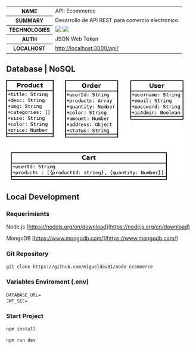     
   <table id="vertical-1">
        <caption></caption>
        <tr>
            <th>NAME</th>
            <td>API: Ecommerce</td>
        </tr>
        <tr>
            <th>SUMMARY</th>
            <td>Desarrollo de API REST para comercio electronico.</td>
        </tr>
        <tr>
            <th>TECHNOLOGIES</th>
            <td>
            <img src="https://img.shields.io/badge/-Node.js-05122A?style=flat&logo=node.js"> <img src="https://img.shields.io/badge/-MongoDB-05122A?style=flat&logo=mongodb">
            </td>
        </tr>
        <tr>
            <th>AUTH</th>
            <td>JSON Web Token</td>
        </tr>
        <tr>
            <th>LOCALHOST</th>
            <td><a href="http://localhost:3000/api/" target="_blank">http://localhost:3000/api/</a>
            </td>
        </tr>
   </table>

## Database | NoSQL
 ![database](./db-design.png)
## Local Development
### Requerimients

Node.js
[https://nodejs.org/en/download](https://nodejs.org/en/download)

MongoDB
[https://www.mongodb.com/](https://www.mongodb.com/)

### Git Repository
```
git clone https://github.com/migueldev81/node-ecommerce
```
### Variables Enviroment (.env)
````
DATABASE_URL=
JWT_SEC=
````

### Start Project
```
npm install
```
```
npm run dev
```
